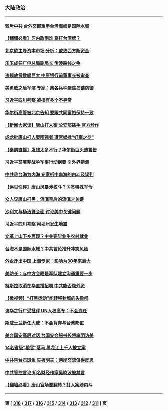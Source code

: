 ### 大陆政治
---
#### [驳斥中共 台外交部重申台湾海峡是国际水域](../../pages/ncid277/n13759192.md) 
#### [【翻墙必看】习内政困难 将打台湾牌？](../../pages/ncid277/n13759145.md) 
#### [北京欲主导资本市场 分析：或致西方断资金](../../pages/ncid277/n13759138.md) 
#### [乐玉成任广电总局副局长 传涉路线之争](../../pages/ncid277/n13759161.md) 
#### [违规放贷数额巨大 中原银行前董事长被审查](../../pages/ncid277/n13759164.md) 
#### [美勇敢之盾军演 专家：集各兵种聚焦岛链防御](../../pages/ncid277/n13759109.md) 
#### [习近平四川考察 被指有多个不寻常](../../pages/ncid277/n13759077.md) 
#### [华尔街高管被北京告知 要跟共同富裕保持一致](../../pages/ncid277/n13759067.md) 
#### [【新闻大家谈】唐山打人案 公安部插手 官方炒作](../../pages/ncid277/n13759080.md) 
#### [成龙批唐山打人案围观者 遭官媒批“好事之徒”](../../pages/ncid277/n13758995.md) 
#### [【秦鹏直播】发钱太多不行？华尔街巨头遭警告](../../pages/ncid277/n13758979.md) 
#### [习近平签署非战争军事行动纲要 引外界猜测](../../pages/ncid277/n13758963.md) 
#### [中共称台海为内海 专家析中南海的内斗及误判](../../pages/ncid277/n13758772.md) 
#### [【远见快评】唐山风暴涉权斗？习签特殊军令](../../pages/ncid277/n13758992.md) 
#### [众人议唐山打黑：流氓背后的流氓才关键](../../pages/ncid277/n13758614.md) 
#### [沙利文与杨洁篪会面 讨论美中关键问题](../../pages/ncid277/n13758918.md) 
#### [习近平四川考察 阿坝州发生地震](../../pages/ncid277/n13758914.md) 
#### [文革上山下乡再现？中共要毕业生农村就业](../../pages/ncid277/n13758857.md) 
#### [台海不是国际水域？中共言论推升冲突风险](../../pages/ncid277/n13758829.md) 
#### [外企迁出中国 上海专家：影响为30年来最大](../../pages/ncid277/n13758317.md) 
#### [美防长：与中方会晤是军队建立沟通重要一步](../../pages/ncid277/n13758740.md) 
#### [特斯拉取消在华直播招聘 中共能否稳外资](../../pages/ncid277/n13758840.md) 
#### [【微视频】“打黑运动”能转移封城的失败吗](../../pages/ncid277/n13758771.md) 
#### [访华之行广受批评 UN人权高专：不会连任](../../pages/ncid277/n13758655.md) 
#### [斯威士兰新任大使：不会背弃与台湾邦谊](../../pages/ncid277/n13758561.md) 
#### [美台国安高层对话 台国安会秘书长将率团访美](../../pages/ncid277/n13758511.md) 
#### [14名省级“粮官”落马 黑龙江上千人被立案](../../pages/ncid277/n13758355.md) 
#### [中共禁台石斑鱼 矢板明夫：两岸交流值得反思](../../pages/ncid277/n13758287.md) 
#### [中共管控言论 知名财经作家吴晓波被禁言](../../pages/ncid277/n13758214.md) 
#### [【翻墙必看】唐山官场要翻转？打人案涉内斗](../../pages/ncid277/n13758308.md) 

---
#### 第 [ [318](./318.md) / [317](./317.md) / [316](./316.md) / [315](./315.md) / [314](./314.md) / [313](./313.md) / [312](./312.md) / [311](./311.md) ] 页
